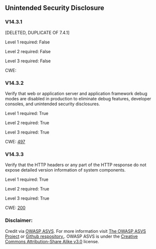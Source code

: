 ##  Unintended Security Disclosure

### V14.3.1

[DELETED, DUPLICATE OF 7.4.1]

Level 1 required: False

Level 2 required: False

Level 3 required: False

CWE: [](https://cwe.mitre.org/data/definitions/)

### V14.3.2

Verify that web or application server and application framework debug modes are disabled in production to eliminate debug features, developer consoles, and unintended security disclosures.

Level 1 required: True

Level 2 required: True

Level 3 required: True

CWE: [497](https://cwe.mitre.org/data/definitions/497)

### V14.3.3

Verify that the HTTP headers or any part of the HTTP response do not expose detailed version information of system components.

Level 1 required: True

Level 2 required: True

Level 3 required: True

CWE: [200](https://cwe.mitre.org/data/definitions/200)



### Disclaimer:

Credit via [OWASP ASVS](https://owasp.org/www-project-application-security-verification-standard/). For more information visit [The OWASP ASVS Project](https://owasp.org/www-project-application-security-verification-standard/) or [Github respository.](https://github.com/OWASP/ASVS). OWASP ASVS is under the [Creative Commons Attribution-Share Alike v3.0](https://creativecommons.org/licenses/by-sa/3.0/) license.

